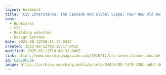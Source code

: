 ```yaml
---
layout: bookmark
title: 'CSS Inheritance, The Cascade And Global Scope: Your New Old Worst Best Friends — Smashing Magazine'
tags:
  - Bookmarks
  - CSS
  - Building websites
  - Design Systems
date: 2023-08-12T00:15:17.042Z
created: 2023-08-12T00:15:17.042Z
modified: 2025-03-11T10:48:32.049Z
link: https://www.smashingmagazine.com/2016/11/css-inheritance-cascade-global-scope-new-old-worst-best-friends/
id: 626190526
image: https://archive.smashing.media/assets/344dbf88-fdf9-42bb-adb4-46f01eedd629/b468a3c3-2ca4-4eae-abc0-3e89ab57e204/rainbow-slinky-opt.png
---
```

